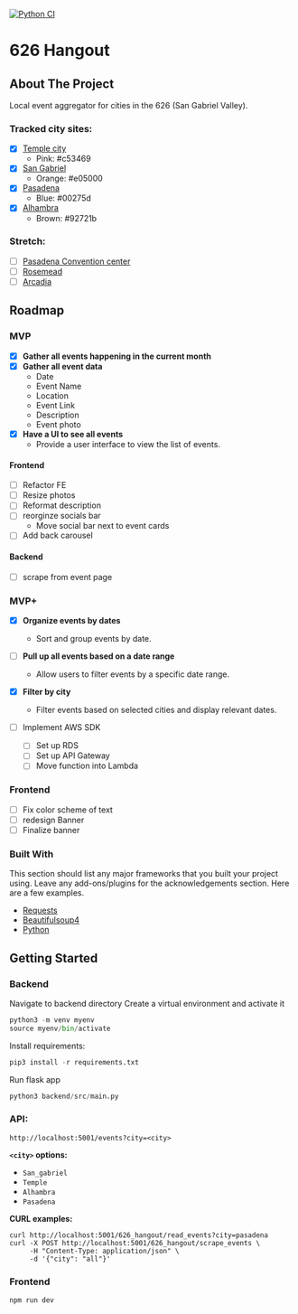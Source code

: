 [![Python CI](https://github.com/martham0/626_hangout/actions/workflows/python-ci.yml/badge.svg)](https://github.com/martham0/626_hangout/actions/workflows/python-ci.yml)

# 626 Hangout

<!-- ABOUT THE PROJECT -->

## About The Project

Local event aggregator for cities in the 626 (San Gabriel Valley).

### Tracked city sites:

- [x] [Temple city](https://www.ci.temple-city.ca.us/)
  - Pink: #c53469
- [x] [San Gabriel](https://www.sangabrielcity.com/)
  - Orange: #e05000
- [x] [Pasadena](https://www.cityofpasadena.net)
  - Blue: #00275d
- [x] [Alhambra](https://www.cityofalhambra.org)
  - Brown: #92721b

### Stretch:

- [ ] [Pasadena Convention center](https://www.visitpasadena.com/convention-center/full-event-calendar/)
- [ ] [Rosemead](https://www.cityofrosemead.org/contacts/city_communication/city_calendar)
- [ ] [Arcadia](https://www.arcadiaca.gov/calendar.php#recreation)
<!-- ROADMAP -->

## Roadmap

### MVP

- [x] **Gather all events happening in the current month**
- [x] **Gather all event data**
  - Date
  - Event Name
  - Location
  - Event Link
  - Description
  - Event photo
- [x] **Have a UI to see all events**
  - Provide a user interface to view the list of events.

#### Frontend

- [ ] Refactor FE
- [ ] Resize photos
- [ ] Reformat description
- [ ] reorginze socials bar
  - Move social bar next to event cards
- [ ] Add back carousel

#### Backend

- [ ] scrape from event page

### MVP+

- [x] **Organize events by dates**

  - Sort and group events by date.

- [ ] **Pull up all events based on a date range**

  - Allow users to filter events by a specific date range.

- [x] **Filter by city**
  - Filter events based on selected cities and display relevant dates.
- [ ] Implement AWS SDK
  - [ ] Set up RDS
  - [ ] Set up API Gateway
  - [ ] Move function into Lambda

### Frontend

- [ ] Fix color scheme of text
- [ ] redesign Banner
- [ ] Finalize banner

### Built With

This section should list any major frameworks that you built your project using. Leave any add-ons/plugins for the acknowledgements section. Here are a few examples.

- [Requests](https://requests.readthedocs.io/en/latest/)
- [Beautifulsoup4](https://www.crummy.com/software/BeautifulSoup/bs4/doc/)
- [Python]()

<!-- GETTING STARTED -->

## Getting Started

### Backend

Navigate to backend directory
Create a virtual environment and activate it

```python
python3 -m venv myenv
source myenv/bin/activate
```

Install requirements:

```python
pip3 install -r requirements.txt
```

Run flask app

```python
python3 backend/src/main.py
```

### API:

`http://localhost:5001/events?city=<city>`<br>

**`<city>` options:**

- `San_gabriel`
- `Temple`
- `Alhambra`
- `Pasadena`

**CURL examples:**

```commandline
curl http://localhost:5001/626_hangout/read_events?city=pasadena
curl -X POST http://localhost:5001/626_hangout/scrape_events \
     -H "Content-Type: application/json" \
     -d '{"city": "all"}'
```

### Frontend

```bash
npm run dev
```
